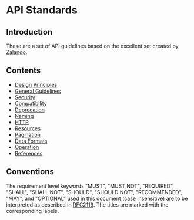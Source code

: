 # API Standards

## Introduction

These are a set of API guidelines based on the excellent set created by [Zalando](https://github.com/zalando/restful-api-guidelines).

## Contents

* [Design Principles](./standards/design-principles.md)
* [General Guidelines](./standards/general-guidelines.md)
* [Security](./standards/security.md)
* [Compatibility](./standards/compatibility.md)
* [Deprecation](./standards/deprecation.md)
* [Naming](./standards/naming.md)
* [HTTP](./standards/http.md)
* [Resources](./standards/resources.md)
* [Pagination](./standards/pagination.md)
* [Data Formats](./standards/data-formats.md)
* [Operation](./standards/operation.md)
* [References](./standards/references.md)

## Conventions

The requirement level keywords "MUST", "MUST NOT", "REQUIRED", "SHALL", "SHALL NOT", "SHOULD", "SHOULD NOT", "RECOMMENDED", "MAY", and "OPTIONAL" used in this document (case insensitive) are to be interpreted as described in [RFC2119](https://www.ietf.org/rfc/rfc2119.txt). The titles are marked with the corresponding labels.
